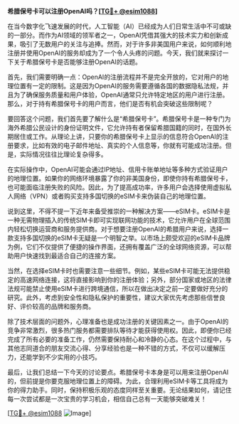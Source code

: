 **希腊保号卡可以注册OpenAI吗？[[TG💪+ @esim1088](https://t.me/s/esim1088)]**

在当今数字化飞速发展的时代，人工智能（AI）已经成为人们日常生活中不可或缺的一部分。而作为AI领域的领军者之一，OpenAI凭借其强大的技术实力和创新成果，吸引了无数用户的关注与追捧。然而，对于许多非美国用户来说，如何顺利地注册并使用OpenAI的服务却成为了一个令人头疼的问题。今天，我们就来探讨一下关于希腊保号卡是否能够注册OpenAI的话题。

首先，我们需要明确一点：OpenAI的注册流程并不是完全开放的，它对用户的地理位置有一定的限制。这是因为OpenAI的服务需要遵循各国的数据隐私法规，并且为了确保服务质量和用户体验，OpenAI通常只允许特定地区的用户进行注册。那么，对于持有希腊保号卡的用户而言，他们是否有机会突破这些限制呢？

要回答这个问题，我们首先要了解什么是“希腊保号卡”。希腊保号卡是一种专门为海外希腊公民设计的身份证明文件，它允许持有者保留希腊国籍的同时，在国外长期居住或工作。从理论上讲，只要你的希腊保号卡上显示的信息符合OpenAI的注册要求，比如有效的电子邮件地址、真实的个人信息等，你就有可能成功注册。但是，实际情况往往比理论复杂得多。

在实际操作中，OpenAI可能会通过IP地址、信用卡账单地址等多种方式验证用户的地理位置。如果你的网络环境暴露了你的非美国身份，即使你持有希腊保号卡，也可能面临注册失败的风险。因此，为了提高成功率，许多用户会选择使用虚拟私人网络（VPN）或者购买支持多国切换的eSIM卡来伪装自己的地理位置。

说到这里，不得不提一下近年来备受推崇的一种解决方案——eSIM卡。eSIM卡是一种无需物理插入的传统SIM卡即可实现联网功能的技术，它允许用户在全球范围内轻松切换运营商和服务提供商。对于想要注册OpenAI的希腊用户来说，选择一款支持多国切换的eSIM卡无疑是一个明智之举。以市场上颇受欢迎的eSIM卡品牌为例，它们不仅提供了便捷的操作界面，还拥有覆盖广泛的全球网络资源，可以帮助用户快速找到最适合自己的连接方案。

当然，在选择eSIM卡时也需要注意一些细节。例如，某些eSIM卡可能无法提供稳定的高速网络连接，这将直接影响到你的注册体验；另外，部分国家或地区的法律法规可能禁止使用eSIM卡进行跨境通信，所以在做出决定之前一定要做好充分的研究。此外，考虑到安全性和隐私保护的重要性，建议大家优先考虑那些信誉良好、评价较高的品牌和服务商。

除了技术层面的问题外，心理准备也是成功注册的关键因素之一。由于OpenAI的竞争非常激烈，很多热门服务都需要排队等待才能获得使用权。因此，即便你已经完成了所有必要的准备工作，仍然需要保持耐心和冷静的心态。在这个过程中，与其他志同道合的朋友交流心得、分享经验也是一种不错的方式，不仅可以缓解压力，还能学到不少实用的小技巧。

最后，让我们总结一下今天的讨论要点。希腊保号卡本身是可以用来注册OpenAI的，但前提是你要克服地理位置上的障碍。为此，合理利用eSIM卡等工具将成为你的得力助手。同时，保持积极乐观的态度同样至关重要。无论结果如何，请记住每一次尝试都是一次宝贵的学习机会，相信自己总有一天能够突破难关！

[[TG💪+ @esim1088](https://t.me/s/esim1088) ![Image](https://i.postimg.cc/4NQfJmqS/Snipaste-2025-05-13-00-14-12.png)]